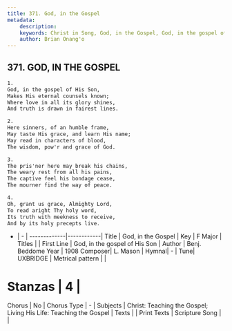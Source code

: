 ```yaml
---
title: 371. God, in the Gospel
metadata:
    description: 
    keywords: Christ in Song, God, in the Gospel, God, in the gospel of His Son, 
    author: Brian Onang'o
---
```



## 371. GOD, IN THE GOSPEL

```txt
1.
God, in the gospel of His Son,
Makes His eternal counsels known;
Where love in all its glory shines,
And truth is drawn in fairest lines.

2.
Here sinners, of an humble frame,
May taste His grace, and learn His name;
May read in characters of blood,
The wisdom, pow'r and grace of God.

3.
The pris'ner here may break his chains,
The weary rest from all his pains,
The captive feel his bondage cease,
The mourner find the way of peace.

4.
Oh, grant us grace, Almighty Lord,
To read aright Thy holy word,
Its truth with meekness to receive,
And by its holy precepts live.
```

- |   -  |
-------------|------------|
Title | God, in the Gospel |
Key | F Major |
Titles |  |
First Line | God, in the gospel of His Son |
Author | Benj. Beddome
Year | 1908
Composer| L. Mason |
Hymnal|  - |
Tune| UXBRIDGE |
Metrical pattern | |
# Stanzas | 4 |
Chorus | No |
Chorus Type | - |
Subjects | Christ: Teaching the Gospel; Living His Life: Teaching the Gospel |
Texts |  |
Print Texts | 
Scripture Song |  |
  
